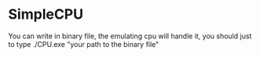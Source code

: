 # SimpleCPU
You can write in binary file, the emulating cpu will handle it, you should just to type ./CPU.exe "your path to the binary file"
